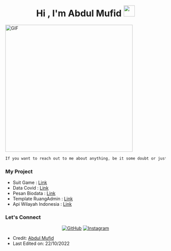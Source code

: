 
<h1 align="center">Hi , I'm Abdul Mufid <img src="https://media.giphy.com/media/hvRJCLFzcasrR4ia7z/giphy.gif" width="35"></h1>

<img hight="600" width="400" alt="GIF" align="center" src="https://dl.kaskus.id/i.gyazo.com/0a621eb32bae998c60f17370c3061e8f.gif">

```js
If you want to reach out to me about anything, be it some doubt or just to hangout and talk or want to game together just ping me 😉.
```

### My Project
* Suit Game : [Link](https://eabdalmufid.github.io/Suit-Game/)
* Data Covid : [Link](https://eabdalmufid.github.io/cekcovid/)
* Pesan Biodata : [Link](https://eabdalmufid.github.io/biodatapesan/)
* Template RuangAdmin : [Link](https://eabdalmufid.github.io/RuangAdmin/)
* Api Wilayah Indonesia : [Link](https://eabdalmufid.github.io/apiwilayahindonesia/)



###  Let's Connect
<p align="center">
	<a href="https://github.com/eabdalmufid"><img src="https://img.icons8.com/bubbles/50/000000/github.png" alt="GitHub"/></a>
	<a href="https://instagram.com/eabdalmufid_"><img src="https://img.icons8.com/bubbles/50/000000/instagram.png" alt="Instagram"/></a>
	
</p>



* Credit: [Abdul Mufid](https://github.com/eabdalmufid)
* Last Edited on: 22/10/2022







